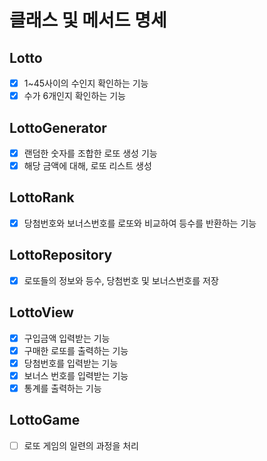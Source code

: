 # 클래스 및 메서드 명세
## Lotto
- [x] 1~45사이의 수인지 확인하는 기능
- [x] 수가 6개인지 확인하는 기능
## LottoGenerator
- [x] 랜덤한 숫자를 조합한 로또 생성 기능
- [x] 해당 금액에 대해, 로또 리스트 생성
## LottoRank
- [x] 당첨번호와 보너스번호를 로또와 비교하여 등수를 반환하는 기능
## LottoRepository
- [x] 로또들의 정보와 등수, 당첨번호 및 보너스번호를 저장
## LottoView
- [x] 구입금액 입력받는 기능
- [x] 구매한 로또를 출력하는 기능
- [x] 당첨번호를 입력받는 기능
- [x] 보너스 번호를 입력받는 기능
- [x] 통계를 출력하는 기능
## LottoGame
- [ ] 로또 게임의 일련의 과정을 처리